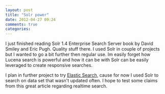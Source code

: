 ```yaml
---
layout: post
title: "Solr power"
date: 2012-04-27 09:24
comments: true
categories: 
---
```

I just finished reading Solr 1.4 Enterprise Search Server book by David Smiley and Eric Pugh. Quality stuff there. I used Solr in couple of projects but I wanted to go a bit further then regular use. Im easily forget how Lucena search is powerful and how it can be with Solr can be easily leveraged to create responsive searches.
<!-- more -->
I plan in further project to try <a href="http://www.elasticsearch.org/">Elastic Search</a>, cause for now I used Solr to search on data set that wasn't updated often. I hope to test some claims from this great article regarding realtime search.
